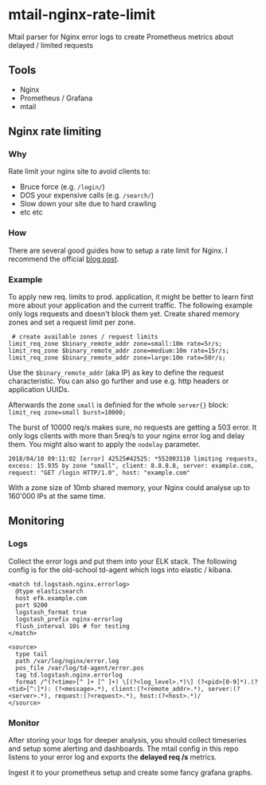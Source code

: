 # mtail-nginx-rate-limit
Mtail parser for Nginx error logs to create Prometheus metrics about delayed / limited requests

## Tools
 * Nginx
 * Prometheus / Grafana 
 * mtail
 
## Nginx rate limiting

### Why
Rate limit your nginx site to avoid clients to:
 * Bruce force (e.g. `/login/`)
 * DOS your expensive calls (e.g. `/search/`)
 * Slow down your site due to hard crawling
 * etc etc

### How
There are several good guides how to setup a rate limit for Nginx. 
I recommend the official [blog post](https://www.nginx.com/blog/rate-limiting-nginx/).

### Example
To apply new req. limits to prod. application, it might be better to learn first more about your application and the current traffic.
The following example only logs requests and doesn't block them yet.
Create shared memory zones and set a request limit per zone.

```
 # create available zones / request limits
limit_req_zone $binary_remote_addr zone=small:10m rate=5r/s;
limit_req_zone $binary_remote_addr zone=medium:10m rate=15r/s;
limit_req_zone $binary_remote_addr zone=large:10m rate=50r/s;
```

Use the `$binary_remote_addr` (aka IP) as key to define the request characteristic. 
You can also go further and use e.g. http headers or application UUIDs.

Afterwards the zone `small` is definied for the whole `server{}` block:
`limit_req zone=small burst=10000;`

The burst of 10000 req/s makes sure, no requests are getting a 503 error.
It only logs clients with more than 5req/s to your nginx error log and delay them.
You might also want to apply the `nodelay` parameter.

```
2018/04/10 09:11:02 [error] 42525#42525: *552003110 limiting requests, excess: 15.935 by zone "small", client: 8.8.8.8, server: example.com, request: "GET /login HTTP/1.0", host: "example.com"
```

With a zone size of 10mb shared memory, your Nginx could analyse up to 160'000 IPs at the same time.

## Monitoring

### Logs

Collect the error logs and put them into your ELK stack. 
The following config is for the old-school td-agent which logs into elastic / kibana.

```
<match td.logstash.nginx.errorlog>
  @type elasticsearch
  host efk.example.com
  port 9200
  logstash_format true
  logstash_prefix nginx-errorlog
  flush_interval 10s # for testing
</match>
```

```
<source>
  type tail
  path /var/log/nginx/error.log
  pos_file /var/log/td-agent/error.pos
  tag td.logstash.nginx.errorlog
  format /^(?<time>[^ ]+ [^ ]+) \[(?<log_level>.*)\] (?<pid>[0-9]*).(?<tid>[^:]*): (?<message>.*), client:(?<remote_addr>.*), server:(?<server>.*), request:(?<request>.*), host:(?<host>.*)/
</source>
```

### Monitor
After storing your logs for deeper analysis, you should collect timeseries and setup some alerting and dashboards.
The mtail config in this repo listens to your error log and exports the **delayed req /s** metrics.

Ingest it to your prometheus setup and create some fancy grafana graphs.

